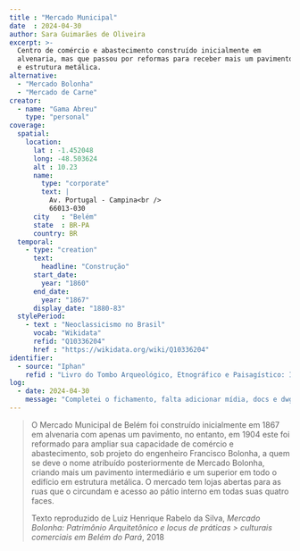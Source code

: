 ```yaml
---
title : "Mercado Municipal"
date  : 2024-04-30
author: Sara Guimarães de Oliveira
excerpt: >-
  Centro de comércio e abastecimento construído inicialmente em
  alvenaria, mas que passou por reformas para receber mais um pavimento
  e estrutura metálica.
alternative:
  - "Mercado Bolonha"
  - "Mercado de Carne"
creator:
  - name: "Gama Abreu"
    type: "personal"
coverage:
  spatial:
    location:
      lat : -1.452048 
      long: -48.503624
      alt : 10.23 
      name:
        type: "corporate"
        text: |
          Av. Portugal - Campina<br />
          66013-030
      city   : "Belém"
      state  : BR-PA
      country: BR
  temporal:
    - type: "creation"
      text:
        headline: "Construção"
      start_date:
        year: "1860"
      end_date:
        year: "1867"
      display_date: "1880-83"
  stylePeriod:
    - text : "Neoclassicismo no Brasil"
      vocab: "Wikidata"
      refid: "Q10336204"
      href : "https://wikidata.org/wiki/Q10336204"
identifier:
  - source: "Iphan"
    refid : "Livro do Tombo Arqueológico, Etnográfico e Paisagístico: Inscr. n.º 69, de 09/11/1977. Livro do Tombo Histórico: Inscr. n.º 460, de 09/11/1977. Livro do Tombo Belas Artes: Inscr. n.º 525, de 09/11/1977"
log:
  - date: 2024-04-30
    message: "Completei o fichamento, falta adicionar mídia, docs e dwg"
---
```


> O Mercado Municipal de Belém foi construído inicialmente em 1867 em
> alvenaria com apenas um pavimento, no entanto, em 1904 este foi
> reformado para ampliar sua capacidade de comércio e abastecimento, sob
> projeto do engenheiro Francisco Bolonha, a quem se deve o nome
> atribuído posteriormente de Mercado Bolonha, criando mais um pavimento
> intermediário e um superior em todo o edifício em estrutura metálica. O
> mercado tem lojas abertas para as ruas que o circundam e acesso ao pátio
> interno em todas suas quatro faces.
> 
> <footer class="figure-caption">Texto reproduzido
> de Luiz Henrique Rabelo da Silva, <cite>Mercado Bolonha: Patrimônio
> Arquitetônico e locus de práticas > culturais comerciais em Belém do
> Pará</cite>, 2018</footer>
